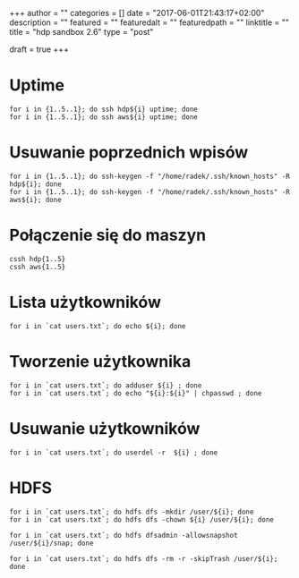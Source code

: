 +++
author = ""
categories = []
date = "2017-06-01T21:43:17+02:00"
description = ""
featured = ""
featuredalt = ""
featuredpath = ""
linktitle = ""
title = "hdp sandbox 2.6"
type = "post"

draft = true
+++

# Uptime
~~~shell
for i in {1..5..1}; do ssh hdp${i} uptime; done
for i in {1..5..1}; do ssh aws${i} uptime; done
~~~

# Usuwanie poprzednich wpisów

~~~shell
for i in {1..5..1}; do ssh-keygen -f "/home/radek/.ssh/known_hosts" -R hdp${i}; done
for i in {1..5..1}; do ssh-keygen -f "/home/radek/.ssh/known_hosts" -R aws${i}; done
~~~

# Połączenie się do maszyn

~~~shell
cssh hdp{1..5}
cssh aws{1..5}
~~~

# Lista użytkowników
~~~shell
for i in `cat users.txt`; do echo ${i}; done
~~~

# Tworzenie użytkownika
~~~shell
for i in `cat users.txt`; do adduser ${i} ; done
for i in `cat users.txt`; do echo "${i}:${i}" | chpasswd ; done
~~~

# Usuwanie użytkowników
~~~shell
for i in `cat users.txt`; do userdel -r  ${i} ; done
~~~

# HDFS
~~~shell
for i in `cat users.txt`; do hdfs dfs -mkdir /user/${i}; done
for i in `cat users.txt`; do hdfs dfs -chown ${i} /user/${i}; done

for i in `cat users.txt`; do hdfs dfsadmin -allowsnapshot /user/${i}/snap; done

for i in `cat users.txt`; do hdfs dfs -rm -r -skipTrash /user/${i}; done
~~~
